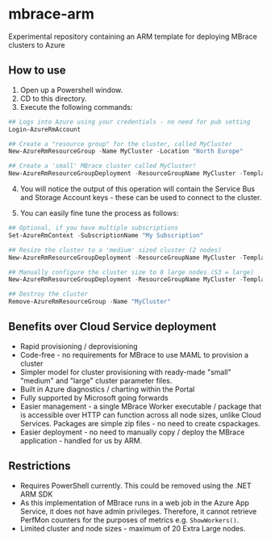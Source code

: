 # mbrace-arm
Experimental repository containing an ARM template for deploying MBrace clusters to Azure

## How to use
1. Open up a Powershell window.
2. CD to this directory.
3. Execute the following commands:

```powershell
## Logs into Azure using your credentials - no need for pub setting 
Login-AzureRmAccount

## Create a "resource group" for the cluster, called MyCluster
New-AzureRmResourceGroup -Name MyCluster -Location "North Europe"

## Create a 'small' MBrace cluster called MyCluster!
New-AzureRmResourceGroupDeployment -ResourceGroupName MyCluster -TemplateFile .\azuredeploy.json -TemplateParameterFile "small-cluster.json"
```

4. You will notice the output of this operation will contain the Service Bus and Storage Account keys - these can be used to connect to the cluster.

5. You can easily fine tune the process as follows:

```powershell
## Optional, if you have multiple subscriptions
Set-AzureRmContext -SubscriptionName "My Subscription"

## Resize the cluster to a 'medium' sized cluster (2 nodes)
New-AzureRmResourceGroupDeployment -ResourceGroupName MyCluster -TemplateFile .\azuredeploy.json -TemplateParameterFile "medium-cluster.json"

## Manually configure the cluster size to 8 large nodes (S3 = large)
New-AzureRmResourceGroupDeployment -ResourceGroupName MyCluster -TemplateFile .\azuredeploy.json -clusterSize 8 -nodeSize "S3"

## Destroy the cluster
Remove-AzureRmResourceGroup -Name "MyCluster"
```

## Benefits over Cloud Service deployment
* Rapid provisioning / deprovisioning
* Code-free - no requirements for MBrace to use MAML to provision a cluster
* Simpler model for cluster provisioning with ready-made "small" "medium" and "large" cluster parameter files.
* Built in Azure diagnostics / charting within the Portal
* Fully supported by Microsoft going forwards
* Easier management - a single MBrace Worker executable / package that is accessible over HTTP can function across
all node sizes, unlike Cloud Services. Packages are simple zip files - no need to create cspackages.
* Easier deployment - no need to manually copy / deploy the MBrace application - handled for us by ARM.

## Restrictions
* Requires PowerShell currently. This could be removed using the .NET ARM SDK
* As this implementation of MBrace runs in a web job in the Azure App Service, it does not have admin privileges. Therefore, it cannot retrieve PerfMon
counters for the purposes of metrics e.g. ``ShowWorkers()``.
* Limited cluster and node sizes - maximum of 20 Extra Large nodes.
